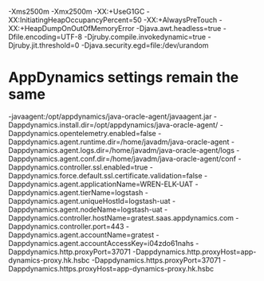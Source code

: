 -Xms2500m
-Xmx2500m
-XX:+UseG1GC
-XX:InitiatingHeapOccupancyPercent=50
-XX:+AlwaysPreTouch
-XX:+HeapDumpOnOutOfMemoryError
-Djava.awt.headless=true
-Dfile.encoding=UTF-8
-Djruby.compile.invokedynamic=true
-Djruby.jit.threshold=0
-Djava.security.egd=file:/dev/urandom

# AppDynamics settings remain the same
-javaagent:/opt/appdynamics/java-oracle-agent/javaagent.jar
-Dappdynamics.install.dir=/opt/appdynamics/java-oracle-agent/
-Dappdynamics.opentelemetry.enabled=false
-Dappdynamics.agent.runtime.dir=/home/javadm/java-oracle-agent
-Dappdynamics.agent.logs.dir=/home/javadm/java-oracle-agent/logs
-Dappdynamics.agent.conf.dir=/home/javadm/java-oracle-agent/conf
-Dappdynamics.controller.ssl.enabled=true
-Dappdynamics.force.default.ssl.certificate.validation=false
-Dappdynamics.agent.applicationName=WREN-ELK-UAT
-Dappdynamics.agent.tierName=logstash
-Dappdynamics.agent.uniqueHostId=logstash-uat
-Dappdynamics.agent.nodeName=logstash-uat
-Dappdynamics.controller.hostName=gratest.saas.appdynamics.com
-Dappdynamics.controller.port=443
-Dappdynamics.agent.accountName=gratest
-Dappdynamics.agent.accountAccessKey=i04zdo61nahs
-Dappdynamics.http.proxyPort=37071
-Dappdynamics.http.proxyHost=app-dynamics-proxy.hk.hsbc
-Dappdynamics.https.proxyPort=37071
-Dappdynamics.https.proxyHost=app-dynamics-proxy.hk.hsbc
